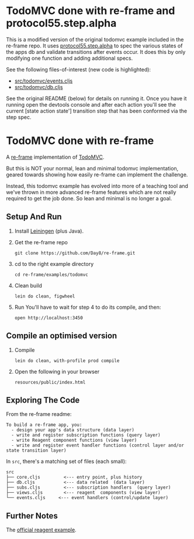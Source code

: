 # TodoMVC done with re-frame and protocol55.step.alpha

This is a modified version of the original todomvc example included in the
re-frame repo. It uses
[protocol55.step.alpha](https://github.com/protocol55/step) to spec the various
states of the apps db and validate transitions after events occur. It does this
by only modifying one function and adding additional specs.

See the following files-of-interest (new code is highlighted):
- [src/todomvc/events.cljs](https://github.com/colinkahn/todomvc-step/blob/38265518d201257ac443ae0952178b14efb9ff55/src/todomvc/events.cljs#L49-L66)
- [src/todomvc/db.cljs](https://github.com/colinkahn/todomvc-step/blob/6cd71de6ca3f18ddc41a461a45afeb3b9417b2cf/src/todomvc/db.cljs#L38-L105)

See the original README (below) for details on running it. Once you have it
running open the devtools console and after each action you'll see the current
[state action state'] transition step that has been conformed via the step spec.

# TodoMVC done with re-frame

A [re-frame](https://github.com/Day8/re-frame) implementation of [TodoMVC](http://todomvc.com/).

But this is NOT your normal, lean and minimal todomvc implementation, 
geared towards showing how easily re-frame can implement the challenge.
 
Instead, this todomvc example has evolved into more of a teaching tool 
and we've thrown in more advanced re-frame features which are not 
really required to get the job done. So lean and minimal is no longer a goal. 


## Setup And Run

1. Install [Leiningen](http://leiningen.org/)  (plus Java).

2. Get the re-frame repo
   ```
   git clone https://github.com/Day8/re-frame.git
   ```

3. cd to the right example directory
   ```
   cd re-frame/examples/todomvc
   ```

4. Clean build
   ```
   lein do clean, figwheel
   ```

5. Run
   You'll have to wait for step 4 to do its compile, and then:
   ```
   open http://localhost:3450
   ```


## Compile an optimised version

1. Compile
   ```
   lein do clean, with-profile prod compile
   ```

2. Open the following in your browser
   ```
   resources/public/index.html
   ```


## Exploring The Code

From the re-frame readme:
```
To build a re-frame app, you:
  - design your app's data structure (data layer)
  - write and register subscription functions (query layer)
  - write Reagent component functions (view layer)
  - write and register event handler functions (control layer and/or state transition layer)
```

In `src`, there's a matching set of files (each small):
```
src
├── core.cljs         <--- entry point, plus history
├── db.cljs           <--- data related  (data layer)
├── subs.cljs         <--- subscription handlers  (query layer)
├── views.cljs        <--- reagent  components (view layer)
└── events.cljs     <--- event handlers (control/update layer)
```

## Further Notes

The [official reagent example](https://github.com/reagent-project/reagent/tree/master/examples/todomvc). 
